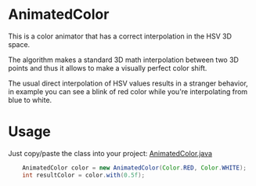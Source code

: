 
# AnimatedColor

This is a color animator that has a correct interpolation in the HSV 3D space.

The algorithm makes a standard 3D math interpolation between
two 3D points and thus it allows to make a visually perfect color shift.

The usual direct interpolation of HSV values results in a stranger behavior,
in example you can see a blink of red color while you're interpolating from
blue to white.

# Usage

Just copy/paste the class into your project:
[AnimatedColor.java](https://github.com/konmik/animated-color/blob/master/animated-color/src/main/java/info/android15/color3d/AnimatedColor.java)

``` java
    AnimatedColor color = new AnimatedColor(Color.RED, Color.WHITE);
    int resultColor = color.with(0.5f);
```
